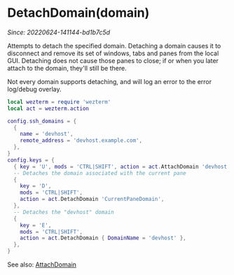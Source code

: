 # DetachDomain(domain)

*Since: 20220624-141144-bd1b7c5d*

Attempts to detach the specified domain.  Detaching a domain causes
it to disconnect and remove its set of windows, tabs and panes from
the local GUI.  Detaching does not cause those panes to close; if or
when you later attach to the domain, they'll still be there.

Not every domain supports detaching, and will log an error to the
error log/debug overlay.

```lua
local wezterm = require 'wezterm'
local act = wezterm.action

config.ssh_domains = {
  {
    name = 'devhost',
    remote_address = 'devhost.example.com',
  },
}
config.keys = {
  { key = 'U', mods = 'CTRL|SHIFT', action = act.AttachDomain 'devhost' },
  -- Detaches the domain associated with the current pane
  {
    key = 'D',
    mods = 'CTRL|SHIFT',
    action = act.DetachDomain 'CurrentPaneDomain',
  },
  -- Detaches the "devhost" domain
  {
    key = 'E',
    mods = 'CTRL|SHIFT',
    action = act.DetachDomain { DomainName = 'devhost' },
  },
}
```

See also: [AttachDomain](AttachDomain.md)
